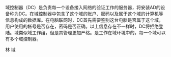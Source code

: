 域控制器（DC）是负责每一个设备接入网络的验证工作的服务器，将安装AD的设备称为DC。在域控制器中包含了这个域的账户、密码以及属于这个域的计算机等信息构成的数据库。在电脑联网时，DC首先需要鉴别这台电脑是否属于这个域，用户使用的帐号是否存在，密码是否正确。以上信息存在不一样时，DC将拒绝登陆。域类似域工作组，但是其管理更加严格。是工作在域环境中的，每一个域可以有多个域控制器。

林
域
